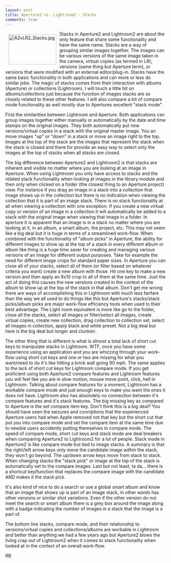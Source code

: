 ```yaml
---
layout: post
title: Aperture2 vs. Lightroom2 - Stacks
comments: true
---
```

<a href="/wp-content/uploads/2008/A2vLR2_Stacks.jpg"><img title="A2vLR2_Stacks.jpg" src="/wp-content/uploads/2008/.thumbs/.A2vLR2_Stacks.jpg" border="0" alt="A2vLR2_Stacks.jpg" hspace="10" vspace="10" width="150" height="94" align="left" /></a>Stacks in Aperture2 and Lightroom2 are about the only feature that share some functionality and have the same name. Stacks are a way of grouping similar images together. The images can be various versions of the same image taken in the camera, virtual copies (as termed in LR), versions (same thing but Aperture term), or versions that were modified with an external editor/plug-in. Stacks have the same basic functionality in both applications and can more or less do similar jobs. The magic of stacks comes from their interaction with albums (Aperture) or collections (Lightroom). I will touch a little bit on albums/collections just because the function of images stacks are so closely related to these other features. I will also compare a bit of compare mode functionality as well mostly due to Apertures excellent "stack mode".<!--more-->

First the similarities between Lightroom and Aperture. Both applications can group images together either manually or automatically by the date and time stamps on the original images. They both automatically put new versions/virtual copies in a stack with the original master image. You an move images "up" or "down" in a stack or move an image right to the top. Images at the top of the stack are the images that represent the stack when the stack is closed and there for provide an easy way to select only the images at the top of stacks when all stacks are closed.

The big difference between Aperture2 and Lightroom2 is that stacks are inherent and visible no matter where you are looking at an image in Aperture. When using Lightroom you only have access to stacks and the related stack functionality when looking at images in the library module and then only when clicked on a folder (the closest thing to an Aperture project) view. For instance if you drag an image in a stack into a collection that image shows up in the collection but there is no indication when viewing the collection that it is part of an image stack. There is no stack functionality at all when viewing a collection with one exception. If you create a new virtual copy or version of an image in a collection it will automatically be added to a stack with the original image when viewing that image in a folder. In aperture it is apparent that an image is in a stack no matter where you are looking at it, in an album, a smart album, the project, etc. This may not seem like a big deal but it is huge in terms of a streamlined work-flow. When combined with the functionality of "album picks" in Aperture, the ability for different images to show up at the top of a stack in every different album or album like thing is a huge time saver for creating and managing various versions of an image for different output purposes. Take for example the need for different image crops for standard paper sizes. In Aperture you can close all of your stacks, select all of them (or filter based on whatever criteria you want) create a new album with those. Hit one key to make a new version and then apply an 8x10 crop to all of them at the same time. Just the act of doing this causes the new versions created in the context of the album to show up at the top of the stack in that album. Don't get me wrong there are ways of accomplishing this in Lightroom with much less fanfare than the way we all used to do things like this but Aperture's stacks/stack picks/album picks are major work-flow efficiency tools when used to their best advantage. The Light room equivalent is more like go to the folder, close all the stacks, select all images or filter/select all images, create virtual copies, create new collection, drag collection to collection set, select all images in collection, apply black and white preset. Not a big deal but here is the big deal but longer and clunkier.

The other thing that is different is what is almost a total lack of short cut keys to manipulate stacks in Lightroom. WTF, once you have some experience using an application and you are whizzing through your work-flow using short cut keys and one or two are missing for what you want/need to do it's like hitting a brick wall going 90 mph. The same applies to the lack of short cut keys for Lightroom compare mode. If you get proficient using both Aperture2 compare features and Lightroom features you will feel like you are in slow motion, mouse move point, click, hell in Lightroom. Talking about compare features for a moment, Lightroom has a workable compare mode and just enough keys to make you want the ones it does not have. Lightroom also has absolutely no connection between it's compare features and it's stack features. The big missing key as compared to Aperture is the set compare item key. Don't think this is a big deal? You should have seen the seizures and conniptions that the experienced Aperture users had when Apple removed not that key but the short cut that put you into compare mode and set the compare item at the same time due to newbie users accidently putting themselves in compare mode. The speed of compare mode, short cut keys and stack mode are deal breakers when comparing Aperture2 to Lightroom2 for a lot of people. Stack mode in Aperture2 is like compare mode but tied to image stacks. A summary is that the right/left arrow keys only move the candidate image within the stack, they won't go beyond. The up/down arrow keys move from stack to stack. When changing stacks the "stack pick" or image at the top of the stack is automatically set to the compare images. Last but not least, ta da... there is a shortcut key/function that replaces the compare image with the candidate AND makes it the stack pick.

It's also kind of nice to do a search or use a global smart album and know that an image that shows up is part of an image stack, in other words has other versions or similar shot variations. Even if the other version do not meet the search or smart album there is a grey box around the image along with a badge indicating the number of images in a stack that the image is a part of.

The bottom line stacks, compare mode, and their relationship to versions/virtual copies and collections/albums are workable in Lightroom and better than anything we had a few years ago but Aperture2 blows the living crap out of Lightroom2 when it comes to stack functionality when looked at in the context of an overall work-flow.

RB